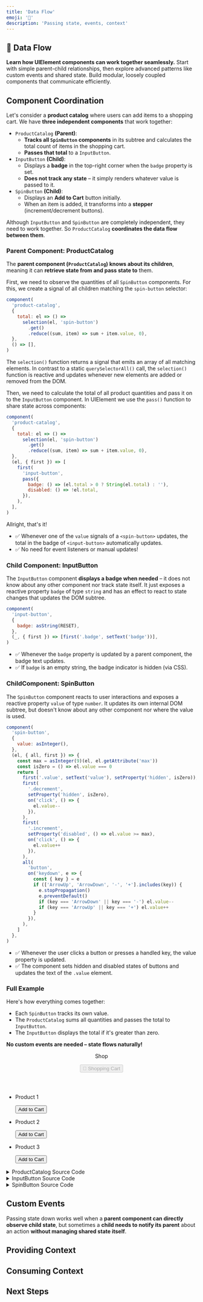```yaml
---
title: 'Data Flow'
emoji: '🔄'
description: 'Passing state, events, context'
---
```


<section class="hero">

# 🔄 Data Flow

<p class="lead"><strong>Learn how UIElement components can work together seamlessly.</strong> Start with simple parent-child relationships, then explore advanced patterns like custom events and shared state. Build modular, loosely coupled components that communicate efficiently.</p>
</section>

<section>

## Component Coordination

Let's consider a **product catalog** where users can add items to a shopping cart. We have **three independent components** that work together:

- `ProductCatalog` **(Parent)**:
  - **Tracks all `SpinButton` components** in its subtree and calculates the total count of items in the shopping cart.
  - **Passes that total** to a `InputButton`.
- `InputButton` **(Child)**:
  - Displays a **badge** in the top-right corner when the `badge` property is set.
  - **Does not track any state** – it simply renders whatever value is passed to it.
- `SpinButton` **(Child)**:
  - Displays an **Add to Cart** button initially.
  - When an item is added, it transforms into a **stepper** (increment/decrement buttons).

Although `InputButton` and `SpinButton` are completely independent, they need to work together.
So `ProductCatalog` **coordinates the data flow between them**.

### Parent Component: ProductCatalog

The **parent component (`ProductCatalog`) knows about its children**, meaning it can **retrieve state from and pass state to** them.

First, we need to observe the quantities of all `SpinButton` components. For this, we create a signal of all children matching the `spin-button` selector:

```js
component(
  'product-catalog',
  {
    total: el => () =>
      selection(el, 'spin-button')
        .get()
        .reduce((sum, item) => sum + item.value, 0),
  },
  () => [],
)
```

The `selection()` function returns a signal that emits an array of all matching elements. In contrast to a static `querySelectorAll()` call, the `selection()` function is reactive and updates whenever new elements are added or removed from the DOM.

Then, we need to calculate the total of all product quantities and pass it on to the `InputButton` component. In UIElement we use the `pass()` function to share state across components:

```js
component(
  'product-catalog',
  {
    total: el => () =>
      selection(el, 'spin-button')
        .get()
        .reduce((sum, item) => sum + item.value, 0),
  },
  (el, { first }) => [
    first(
      'input-button',
      pass({
        badge: () => (el.total > 0 ? String(el.total) : ''),
        disabled: () => !el.total,
      }),
    ),
  ],
)
```

Allright, that's it!

- ✅ Whenever one of the `value` signals of a `<spin-button>` updates, the total in the badge of `<input-button>` automatically updates.
- ✅ No need for event listeners or manual updates!

### Child Component: InputButton

The `InputButton` component **displays a badge when needed** – it does not know about any other component nor track state itself. It just exposes a reactive property `badge` of type `string` and has an effect to react to state changes that updates the DOM subtree.

```js
component(
  'input-button',
  {
    badge: asString(RESET),
  },
  (_, { first }) => [first('.badge', setText('badge'))],
)
```

- ✅ Whenever the `badge` property is updated by a parent component, the badge text updates.
- ✅ If `badge` is an empty string, the badge indicator is hidden (via CSS).

### ChildComponent: SpinButton

The `SpinButton` component reacts to user interactions and exposes a reactive property `value` of type `number`. It updates its own internal DOM subtree, but doesn't know about any other component nor where the value is used.

```js
component(
  'spin-button',
  {
    value: asInteger(),
  },
  (el, { all, first }) => {
    const max = asInteger(9)(el, el.getAttribute('max'))
    const isZero = () => el.value === 0
    return [
      first('.value', setText('value'), setProperty('hidden', isZero)),
      first(
        '.decrement',
        setProperty('hidden', isZero),
        on('click', () => {
          el.value--
        }),
      ),
      first(
        '.increment',
        setProperty('disabled', () => el.value >= max),
        on('click', () => {
          el.value++
        }),
      ),
      all(
        'button',
        on('keydown', e => {
          const { key } = e
          if (['ArrowUp', 'ArrowDown', '-', '+'].includes(key)) {
            e.stopPropagation()
            e.preventDefault()
            if (key === 'ArrowDown' || key === '-') el.value--
            if (key === 'ArrowUp' || key === '+') el.value++
          }
        }),
      ),
    ]
  },
)
```

- ✅ Whenever the user clicks a button or presses a handled key, the value property is updated.
- ✅ The component sets hidden and disabled states of buttons and updates the text of the `.value` element.

### Full Example

Here's how everything comes together:

- Each `SpinButton` tracks its own value.
- The `ProductCatalog` sums all quantities and passes the total to `InputButton`.
- The `InputButton` displays the total if it's greater than zero.

**No custom events are needed – state flows naturally!**

<component-demo>
	<div class="preview">
		<product-catalog>
			<header>
				<p>Shop</p>
				<input-button disabled>
					<button type="button" disabled>
						<span class="label">🛒 Shopping Cart</span>
						<span class="badge"></span>
					</button>
				</input-button>
			</header>
			<ul>
				<li>
					<p>Product 1</p>
					<spin-button value="0" zero-label="Add to Cart" increment-label="Increment">
						<button type="button" class="decrement" aria-label="Decrement" hidden>−</button>
						<p class="value" hidden>0</p>
						<button type="button" class="increment">Add to Cart</button>
					</spin-button>
				</li>
				<li>
					<p>Product 2</p>
					<spin-button value="0" zero-label="Add to Cart" increment-label="Increment">
						<button type="button" class="decrement" aria-label="Decrement" hidden>−</button>
						<p class="value" hidden>0</p>
						<button type="button" class="increment">Add to Cart</button>
					</spin-button>
				</li>
				<li>
					<p>Product 3</p>
					<spin-button value="0" zero-label="Add to Cart" increment-label="Increment">
						<button type="button" class="decrement" aria-label="Decrement" hidden>−</button>
						<p class="value" hidden>0</p>
						<button type="button" class="increment">Add to Cart</button>
					</spin-button>
				</li>
			</ul>
		</product-catalog>
	</div>
	<details>
		<summary>ProductCatalog Source Code</summary>
		<lazy-load src="./examples/product-catalog.html">
			<callout-box>
				<p class="loading" role="status">Loading...</p>
				<p class="error" role="alert" aria-live="polite"></p>
			</callout-box>
		</lazy-load>
	</details>
	<details>
		<summary>InputButton Source Code</summary>
		<lazy-load src="./examples/input-button.html">
			<callout-box>
				<p class="loading" role="status">Loading...</p>
				<p class="error" role="alert" aria-live="polite"></p>
			</callout-box>
		</lazy-load>
	</details>
	<details>
		<summary>SpinButton Source Code</summary>
		<lazy-load src="./examples/spin-button.html">
			<callout-box>
				<p class="loading" role="status">Loading...</p>
				<p class="error" role="alert" aria-live="polite"></p>
			</callout-box>
		</lazy-load>
	</details>
</component-demo>

</section>

<section>

## Custom Events

Passing state down works well when a **parent component can directly observe child state**, but sometimes a **child needs to notify its parent** about an action **without managing shared state itself**.

</section>

<section>

## Providing Context

</section>

<section>

## Consuming Context

</section>

<section>

## Next Steps

</section>
